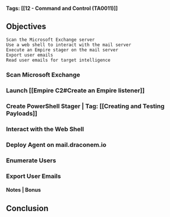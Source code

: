 #### Tags: [[12 - Command and Control (TA0011)]]
## Objectives

    Scan the Microsoft Exchange server
    Use a web shell to interact with the mail server
    Execute an Empire stager on the mail server
    Export user emails
    Read user emails for target intelligence

### Scan Microsoft Exchange


### Launch [[Empire C2#Create an Empire listener]] 


### Create PowerShell Stager | Tag: [[Creating and Testing Payloads]]


### Interact with the Web Shell


### Deploy Agent on mail.draconem.io


### Enumerate Users


### Export User Emails


#### Notes | Bonus


## Conclusion